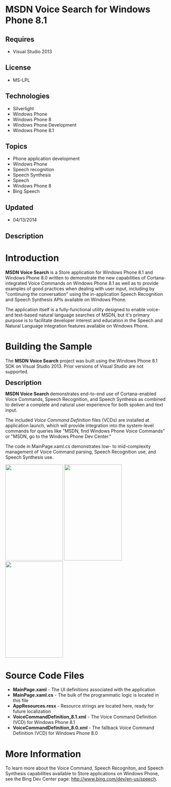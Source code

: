 # MSDN Voice Search for Windows Phone 8.1
## Requires
- Visual Studio 2013
## License
- MS-LPL
## Technologies
- Silverlight
- Windows Phone
- Windows Phone 8
- Windows Phone Development
- Windows Phone 8.1
## Topics
- Phone application development
- Windows Phone
- Speech recognition
- Speech Synthesis
- Speech
- Windows Phone 8
- Bing Speech
## Updated
- 04/13/2014
## Description

<h1>Introduction</h1>
<p><strong>MSDN Voice Search</strong> is a Store application for Windows Phone 8.1 and Windows Phone 8.0 written to demonstrate the new capabilities of Cortana-integrated Voice Commands on Windows Phone 8.1 as well as to provide examples of good practices when
 dealing with user input, including by &quot;continuing the conversation&quot; using the in-application Speech Recognition and Speech Synthesis APIs available on Windows Phone.</p>
<p>The application itself is a fully-functional utility designed to enable voice- and text-based natural language searches of MSDN, but it's primary purpose is to facilitate developer interest and education in the Speech and Natural Language integration features
 available on Windows Phone.</p>
<h1><span>Building the Sample</span></h1>
<p>The <strong>MSDN Voice Search</strong> project was built using the Windows Phone 8.1 SDK on Visual Studio 2013. Prior versions of Visual Studio are not supported.</p>
<p><span style="font-size:20px; font-weight:bold">Description</span></p>
<p><strong>MSDN Voice Search </strong>demonstrates end-to-end use of Cortana-enabled Voice Commands, Speech Recognition, and Speech Synthesis as combined to deliver a complete and natural user experience for both spoken and text input.</p>
<p>The included <em>Voice Command Definition</em>&nbsp;files (VCDs) are installed at application launch, which will provide integration into the system-level commands for queries like &quot;MSDN, find Windows Phone Voice Commands&quot; or &quot;MSDN, go to the Windows Phone
 Dev Center.&quot;</p>
<p>The code in MainPage.xaml.cs demonstrates low- to mid-complexity management of Voice Command parsing, Speech Recognition use, and Speech Synthesis use.</p>
<p><img id="112762" src="http://i1.code.msdn.s-msft.com/msdn-voice-search-for-95c16d92/image/file/112762/1/ss_small.png" alt="" width="180" height="300">&nbsp;<img id="112763" src="http://i1.code.msdn.s-msft.com/msdn-voice-search-for-95c16d92/image/file/112763/1/ss_small2.png" alt="" width="180" height="300">&nbsp;<img id="112765" src="http://i1.code.msdn.s-msft.com/msdn-voice-search-for-95c16d92/image/file/112765/1/ss_small3.png" alt="" width="180" height="300"></p>
<h1><span>Source Code Files</span></h1>
<ul>
<li><strong>MainPage.xaml</strong> - The UI definitions associated with the application
</li><li><strong>MainPage.xaml.cs</strong> - The bulk of the programmatic logic is located in this file
</li><li><strong>AppResources.resx</strong> - Resource strings are located here, ready for future localization
</li><li><strong>VoiceCommandDefinition_8.1.xml</strong> - The Voice Command Definition (VCD) for Windows Phone 8.1
</li><li><strong>VoiceCommandDefinition_8.0.xml</strong> - The fallback Voice Command Definition (VCD) for Windows Phone 8.0
</li></ul>
<h1>More Information</h1>
<p>To learn more about the Voice Command, Speech Recogniton, and Speech Synthesis capabilities available to Store applications on Windows Phone, see the Bing Dev Center page:
<a href="http://www.bing.com/dev/en-us/speech">http://www.bing.com/dev/en-us/speech</a>.</p>
